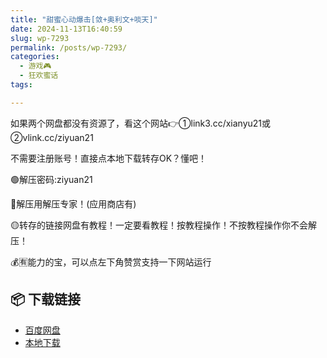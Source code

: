 ```yaml
---
title: "甜蜜心动爆击[敛+奥利文+啖天]"
date: 2024-11-13T16:40:59
slug: wp-7293
permalink: /posts/wp-7293/
categories:
  - 游戏🎮
  - 狂欢蜜话
tags:

---
```


如果两个网盘都没有资源了，看这个网站👉①link3.cc/xianyu21或②vlink.cc/ziyuan21

不需要注册账号！直接点本地下载转存OK？懂吧！

🟢解压密码:ziyuan21

🔵解压用解压专家！(应用商店有)

🟡转存的链接网盘有教程！一定要看教程！按教程操作！不按教程操作你不会解压！

💰🈶能力的宝，可以点左下角赞赏支持一下网站运行

## 📦 下载链接
- [百度网盘](https://blziyuan21.com/pay-download/7293?key=9ad4e2c41c&down_id=0)
- [本地下载](https://blziyuan21.com/pay-download/7293?key=9ad4e2c41c&down_id=1)

